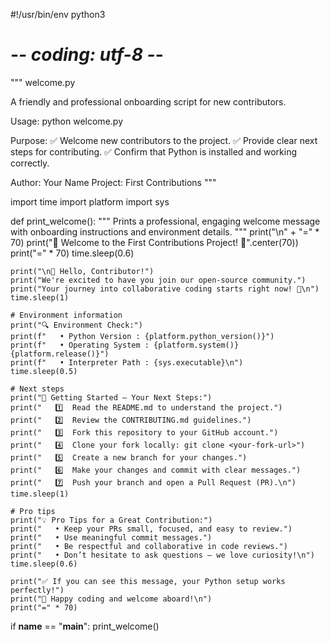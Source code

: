 #!/usr/bin/env python3
# -*- coding: utf-8 -*-

"""
welcome.py

A friendly and professional onboarding script for new contributors.

Usage:
    python welcome.py

Purpose:
    ✅ Welcome new contributors to the project.
    ✅ Provide clear next steps for contributing.
    ✅ Confirm that Python is installed and working correctly.

Author: Your Name
Project: First Contributions
"""

import time
import platform
import sys


def print_welcome():
    """
    Prints a professional, engaging welcome message with
    onboarding instructions and environment details.
    """
    print("\n" + "=" * 70)
    print("🌟  Welcome to the First Contributions Project! 🌟".center(70))
    print("=" * 70)
    time.sleep(0.6)

    print("\n👋 Hello, Contributor!")
    print("We're excited to have you join our open-source community.")
    print("Your journey into collaborative coding starts right now! 🚀\n")
    time.sleep(1)

    # Environment information
    print("🔍 Environment Check:")
    print(f"   • Python Version : {platform.python_version()}")
    print(f"   • Operating System : {platform.system()} {platform.release()}")
    print(f"   • Interpreter Path : {sys.executable}\n")
    time.sleep(0.5)

    # Next steps
    print("📖 Getting Started — Your Next Steps:")
    print("   1️⃣  Read the README.md to understand the project.")
    print("   2️⃣  Review the CONTRIBUTING.md guidelines.")
    print("   3️⃣  Fork this repository to your GitHub account.")
    print("   4️⃣  Clone your fork locally: git clone <your-fork-url>")
    print("   5️⃣  Create a new branch for your changes.")
    print("   6️⃣  Make your changes and commit with clear messages.")
    print("   7️⃣  Push your branch and open a Pull Request (PR).\n")
    time.sleep(1)

    # Pro tips
    print("💡 Pro Tips for a Great Contribution:")
    print("   • Keep your PRs small, focused, and easy to review.")
    print("   • Use meaningful commit messages.")
    print("   • Be respectful and collaborative in code reviews.")
    print("   • Don’t hesitate to ask questions — we love curiosity!\n")
    time.sleep(0.6)

    print("✅ If you can see this message, your Python setup works perfectly!")
    print("🎉 Happy coding and welcome aboard!\n")
    print("=" * 70)


if __name__ == "__main__":
    print_welcome()
